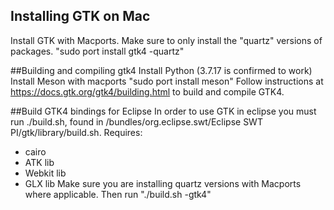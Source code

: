 ## Installing GTK on Mac
Install GTK with Macports. Make sure to only install the "quartz" versions of packages. 
"sudo port install gtk4 -quartz"

##Building and compiling gtk4
Install Python (3.7.17 is confirmed to work)
Install Meson with macports
"sudo port install meson"
Follow instructions at https://docs.gtk.org/gtk4/building.html to build and compile GTK4. 


##Build GTK4 bindings for Eclipse 
In order to use GTK in eclipse you must run ./build.sh, found in /bundles/org.eclipse.swt/Eclipse SWT PI/gtk/library/build.sh.
Requires:
* cairo
* ATK lib
* Webkit lib
* GLX lib
Make sure you are installing quartz versions with Macports where applicable.
Then run "./build.sh -gtk4"


